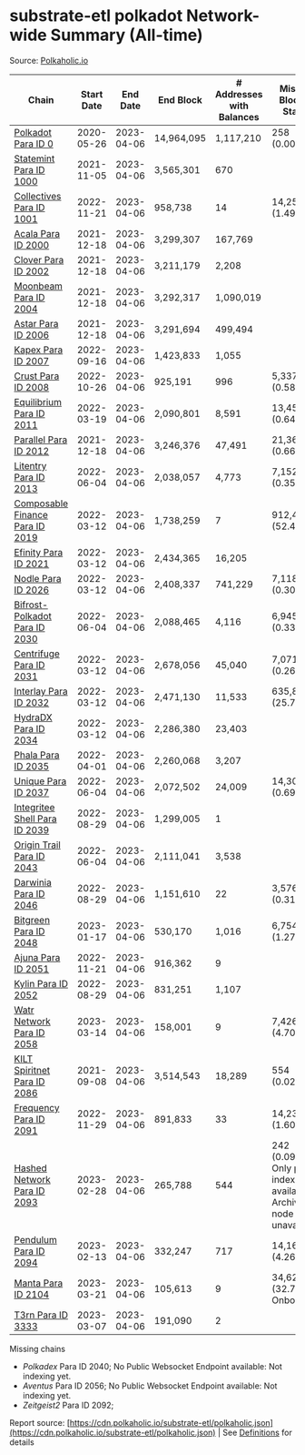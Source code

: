 # substrate-etl polkadot Network-wide Summary (All-time)

Source: [Polkaholic.io](https://polkaholic.io)


| Chain            | Start Date | End Date | End Block | # Addresses with Balances | Missing Blocks / Status |
| ---------------- | ---------- | ---------| --------- | ------------------------- | ----------------------- |
| [Polkadot Para ID 0](/polkadot/0-polkadot) | 2020-05-26 | 2023-04-06 | 14,964,095 |  1,117,210 | 258 (0.00%)  |
| [Statemint Para ID 1000](/polkadot/1000-statemint) | 2021-11-05 | 2023-04-06 | 3,565,301 |  670 |    |
| [Collectives Para ID 1001](/polkadot/1001-collectives) | 2022-11-21 | 2023-04-06 | 958,738 |  14 | 14,253 (1.49%)  |
| [Acala Para ID 2000](/polkadot/2000-acala) | 2021-12-18 | 2023-04-06 | 3,299,307 |  167,769 |    |
| [Clover Para ID 2002](/polkadot/2002-clover) | 2021-12-18 | 2023-04-06 | 3,211,179 |  2,208 |    |
| [Moonbeam Para ID 2004](/polkadot/2004-moonbeam) | 2021-12-18 | 2023-04-06 | 3,292,317 |  1,090,019 |    |
| [Astar Para ID 2006](/polkadot/2006-astar) | 2021-12-18 | 2023-04-06 | 3,291,694 |  499,494 |    |
| [Kapex Para ID 2007](/polkadot/2007-kapex) | 2022-09-16 | 2023-04-06 | 1,423,833 |  1,055 |    |
| [Crust Para ID 2008](/polkadot/2008-crust) | 2022-10-26 | 2023-04-06 | 925,191 |  996 | 5,337 (0.58%)  |
| [Equilibrium Para ID 2011](/polkadot/2011-equilibrium) | 2022-03-19 | 2023-04-06 | 2,090,801 |  8,591 | 13,459 (0.64%)  |
| [Parallel Para ID 2012](/polkadot/2012-parallel) | 2021-12-18 | 2023-04-06 | 3,246,376 |  47,491 | 21,367 (0.66%)  |
| [Litentry Para ID 2013](/polkadot/2013-litentry) | 2022-06-04 | 2023-04-06 | 2,038,057 |  4,773 | 7,152 (0.35%)  |
| [Composable Finance Para ID 2019](/polkadot/2019-composable) | 2022-03-12 | 2023-04-06 | 1,738,259 |  7 | 912,458 (52.49%)  |
| [Efinity Para ID 2021](/polkadot/2021-efinity) | 2022-03-12 | 2023-04-06 | 2,434,365 |  16,205 |    |
| [Nodle Para ID 2026](/polkadot/2026-nodle) | 2022-03-12 | 2023-04-06 | 2,408,337 |  741,229 | 7,118 (0.30%)  |
| [Bifrost-Polkadot Para ID 2030](/polkadot/2030-bifrost-dot) | 2022-06-04 | 2023-04-06 | 2,088,465 |  4,116 | 6,945 (0.33%)  |
| [Centrifuge Para ID 2031](/polkadot/2031-centrifuge) | 2022-03-12 | 2023-04-06 | 2,678,056 |  45,040 | 7,071 (0.26%)  |
| [Interlay Para ID 2032](/polkadot/2032-interlay) | 2022-03-12 | 2023-04-06 | 2,471,130 |  11,533 | 635,892 (25.73%)  |
| [HydraDX Para ID 2034](/polkadot/2034-hydradx) | 2022-03-12 | 2023-04-06 | 2,286,380 |  23,403 |    |
| [Phala Para ID 2035](/polkadot/2035-phala) | 2022-04-01 | 2023-04-06 | 2,260,068 |  3,207 |    |
| [Unique Para ID 2037](/polkadot/2037-unique) | 2022-06-04 | 2023-04-06 | 2,072,502 |  24,009 | 14,301 (0.69%)  |
| [Integritee Shell Para ID 2039](/polkadot/2039-integritee-shell) | 2022-08-29 | 2023-04-06 | 1,299,005 |  1 |    |
| [Origin Trail Para ID 2043](/polkadot/2043-origintrail) | 2022-06-04 | 2023-04-06 | 2,111,041 |  3,538 |    |
| [Darwinia Para ID 2046](/polkadot/2046-darwinia) | 2022-08-29 | 2023-04-06 | 1,151,610 |  22 | 3,576 (0.31%)  |
| [Bitgreen Para ID 2048](/polkadot/2048-bitgreen) | 2023-01-17 | 2023-04-06 | 530,170 |  1,016 | 6,754 (1.27%)  |
| [Ajuna Para ID 2051](/polkadot/2051-ajuna) | 2022-11-21 | 2023-04-06 | 916,362 |  9 |    |
| [Kylin Para ID 2052](/polkadot/2052-kylin) | 2022-08-29 | 2023-04-06 | 831,251 |  1,107 |    |
| [Watr Network Para ID 2058](/polkadot/2058-watr) | 2023-03-14 | 2023-04-06 | 158,001 |  9 | 7,426 (4.70%)  |
| [KILT Spiritnet Para ID 2086](/polkadot/2086-kilt) | 2021-09-08 | 2023-04-06 | 3,514,543 |  18,289 | 554 (0.02%)  |
| [Frequency Para ID 2091](/polkadot/2091-frequency) | 2022-11-29 | 2023-04-06 | 891,833 |  33 | 14,231 (1.60%)  |
| [Hashed Network Para ID 2093](/polkadot/2093-hashed) | 2023-02-28 | 2023-04-06 | 265,788 |  544 | 242 (0.09%) Only partial index available: Archive node unavailable |
| [Pendulum Para ID 2094](/polkadot/2094-pendulum) | 2023-02-13 | 2023-04-06 | 332,247 |  717 | 14,163 (4.26%)  |
| [Manta Para ID 2104](/polkadot/2104-manta) | 2023-03-21 | 2023-04-06 | 105,613 |  9 | 34,621 (32.78%) Onboarding |
| [T3rn Para ID 3333](/polkadot/3333-t3rn) | 2023-03-07 | 2023-04-06 | 191,090 |  2 |    |

Missing chains


* *Polkadex* Para ID 2040; No Public Websocket Endpoint available: Not indexing yet.
* *Aventus* Para ID 2056; No Public Websocket Endpoint available: Not indexing yet.
* *Zeitgeist2* Para ID 2092; 

Report source: [https://cdn.polkaholic.io/substrate-etl/polkaholic.json](https://cdn.polkaholic.io/substrate-etl/polkaholic.json) | See [Definitions](/DEFINITIONS.md) for details
